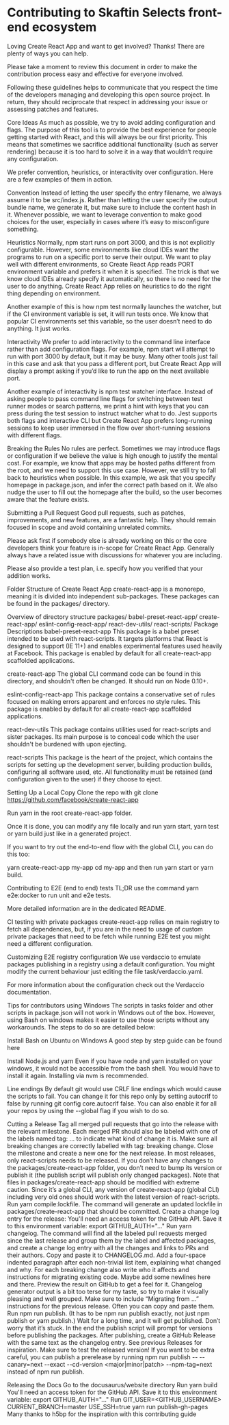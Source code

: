 # Contributing to Skaftin Selects front-end ecosystem

Loving Create React App and want to get involved? Thanks! There are plenty of ways you can help.

Please take a moment to review this document in order to make the contribution process easy and effective for everyone involved.

Following these guidelines helps to communicate that you respect the time of the developers managing and developing this open source project. In return, they should reciprocate that respect in addressing your issue or assessing patches and features.

Core Ideas
As much as possible, we try to avoid adding configuration and flags. The purpose of this tool is to provide the best experience for people getting started with React, and this will always be our first priority. This means that sometimes we sacrifice additional functionality (such as server rendering) because it is too hard to solve it in a way that wouldn’t require any configuration.

We prefer convention, heuristics, or interactivity over configuration.
Here are a few examples of them in action.

Convention
Instead of letting the user specify the entry filename, we always assume it to be src/index.js. Rather than letting the user specify the output bundle name, we generate it, but make sure to include the content hash in it. Whenever possible, we want to leverage convention to make good choices for the user, especially in cases where it’s easy to misconfigure something.

Heuristics
Normally, npm start runs on port 3000, and this is not explicitly configurable. However, some environments like cloud IDEs want the programs to run on a specific port to serve their output. We want to play well with different environments, so Create React App reads PORT environment variable and prefers it when it is specified. The trick is that we know cloud IDEs already specify it automatically, so there is no need for the user to do anything. Create React App relies on heuristics to do the right thing depending on environment.

Another example of this is how npm test normally launches the watcher, but if the CI environment variable is set, it will run tests once. We know that popular CI environments set this variable, so the user doesn’t need to do anything. It just works.

Interactivity
We prefer to add interactivity to the command line interface rather than add configuration flags. For example, npm start will attempt to run with port 3000 by default, but it may be busy. Many other tools just fail in this case and ask that you pass a different port, but Create React App will display a prompt asking if you’d like to run the app on the next available port.

Another example of interactivity is npm test watcher interface. Instead of asking people to pass command line flags for switching between test runner modes or search patterns, we print a hint with keys that you can press during the test session to instruct watcher what to do. Jest supports both flags and interactive CLI but Create React App prefers long-running sessions to keep user immersed in the flow over short-running sessions with different flags.

Breaking the Rules
No rules are perfect. Sometimes we may introduce flags or configuration if we believe the value is high enough to justify the mental cost. For example, we know that apps may be hosted paths different from the root, and we need to support this use case. However, we still try to fall back to heuristics when possible. In this example, we ask that you specify homepage in package.json, and infer the correct path based on it. We also nudge the user to fill out the homepage after the build, so the user becomes aware that the feature exists.

Submitting a Pull Request
Good pull requests, such as patches, improvements, and new features, are a fantastic help. They should remain focused in scope and avoid containing unrelated commits.

Please ask first if somebody else is already working on this or the core developers think your feature is in-scope for Create React App. Generally always have a related issue with discussions for whatever you are including.

Please also provide a test plan, i.e. specify how you verified that your addition works.

Folder Structure of Create React App
create-react-app is a monorepo, meaning it is divided into independent sub-packages.
These packages can be found in the packages/ directory.

Overview of directory structure
packages/
  babel-preset-react-app/
  create-react-app/
  eslint-config-react-app/
  react-dev-utils/
  react-scripts/
Package Descriptions
babel-preset-react-app
This package is a babel preset intended to be used with react-scripts.
It targets platforms that React is designed to support (IE 11+) and enables experimental features used heavily at Facebook.
This package is enabled by default for all create-react-app scaffolded applications.

create-react-app
The global CLI command code can be found in this directory, and shouldn't often be changed. It should run on Node 0.10+.

eslint-config-react-app
This package contains a conservative set of rules focused on making errors apparent and enforces no style rules.
This package is enabled by default for all create-react-app scaffolded applications.

react-dev-utils
This package contains utilities used for react-scripts and sister packages.
Its main purpose is to conceal code which the user shouldn't be burdened with upon ejecting.

react-scripts
This package is the heart of the project, which contains the scripts for setting up the development server, building production builds, configuring all software used, etc.
All functionality must be retained (and configuration given to the user) if they choose to eject.

Setting Up a Local Copy
Clone the repo with git clone https://github.com/facebook/create-react-app

Run yarn in the root create-react-app folder.

Once it is done, you can modify any file locally and run yarn start, yarn test or yarn build just like in a generated project.

If you want to try out the end-to-end flow with the global CLI, you can do this too:

yarn create-react-app my-app
cd my-app
and then run yarn start or yarn build.

Contributing to E2E (end to end) tests
TL;DR use the command yarn e2e:docker to run unit and e2e tests.

More detailed information are in the dedicated README.

CI testing with private packages
create-react-app relies on main registry to fetch all dependencies, but, if you are in the need to usage of custom private packages that need to be fetch while running E2E test you might need a different configuration.

Customizing E2E registry configuration
We use verdaccio to emulate packages publishing in a registry using a default configuration. You might modify the current behaviour just editing the file task/verdaccio.yaml.

For more information about the configuration check out the Verdaccio documentation.

Tips for contributors using Windows
The scripts in tasks folder and other scripts in package.json will not work in Windows out of the box. However, using Bash on windows makes it easier to use those scripts without any workarounds. The steps to do so are detailed below:

Install Bash on Ubuntu on Windows
A good step by step guide can be found here

Install Node.js and yarn
Even if you have node and yarn installed on your windows, it would not be accessible from the bash shell. You would have to install it again. Installing via nvm is recommended.

Line endings
By default git would use CRLF line endings which would cause the scripts to fail. You can change it for this repo only by setting autocrlf to false by running git config core.autocrlf false. You can also enable it for all your repos by using the --global flag if you wish to do so.

Cutting a Release
Tag all merged pull requests that go into the release with the relevant milestone. Each merged PR should also be labeled with one of the labels named tag: ... to indicate what kind of change it is. Make sure all breaking changes are correctly labelled with tag: breaking change.
Close the milestone and create a new one for the next release.
In most releases, only react-scripts needs to be released. If you don’t have any changes to the packages/create-react-app folder, you don’t need to bump its version or publish it (the publish script will publish only changed packages).
Note that files in packages/create-react-app should be modified with extreme caution. Since it’s a global CLI, any version of create-react-app (global CLI) including very old ones should work with the latest version of react-scripts.
Run yarn compile:lockfile. The command will generate an updated lockfile in packages/create-react-app that should be committed.
Create a change log entry for the release:
You'll need an access token for the GitHub API. Save it to this environment variable: export GITHUB_AUTH="..."
Run yarn changelog. The command will find all the labeled pull requests merged since the last release and group them by the label and affected packages, and create a change log entry with all the changes and links to PRs and their authors. Copy and paste it to CHANGELOG.md.
Add a four-space indented paragraph after each non-trivial list item, explaining what changed and why. For each breaking change also write who it affects and instructions for migrating existing code.
Maybe add some newlines here and there. Preview the result on GitHub to get a feel for it. Changelog generator output is a bit too terse for my taste, so try to make it visually pleasing and well grouped.
Make sure to include “Migrating from ...” instructions for the previous release. Often you can copy and paste them.
Run npm run publish. (It has to be npm run publish exactly, not just npm publish or yarn publish.)
Wait for a long time, and it will get published. Don’t worry that it’s stuck. In the end the publish script will prompt for versions before publishing the packages.
After publishing, create a GitHub Release with the same text as the changelog entry. See previous Releases for inspiration.
Make sure to test the released version! If you want to be extra careful, you can publish a prerelease by running npm run publish -- --canary=next --exact --cd-version <major|minor|patch> --npm-tag=next instead of npm run publish.

Releasing the Docs
Go to the docusaurus/website directory
Run yarn build
You'll need an access token for the GitHub API. Save it to this environment variable: export GITHUB_AUTH="..."
Run GIT_USER=<GITHUB_USERNAME> CURRENT_BRANCH=master USE_SSH=true yarn run publish-gh-pages
Many thanks to h5bp for the inspiration with this contributing guide
